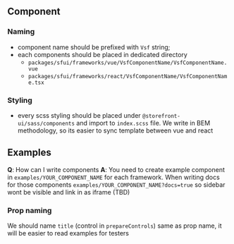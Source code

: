 ## Component

### Naming

- component name should be prefixed with `Vsf` string;
- each components should be placed in dedicated directory
    - `packages/sfui/frameworks/vue/VsfComponentName/VsfComponentName.vue`
    - `packages/sfui/frameworks/react/VsfComponentName/VsfComponentName.tsx`

### Styling

- every scss styling should be placed under `@storefront-ui/sass/components` and import to `index.scss` file. We write in BEM methodology, so its easier to sync template between vue and react


## Examples

**Q**: How can I write components
**A**: You need to create example component in `examples/YOUR_COMPONENT_NAME` for each framework. When writing docs for those components `examples/YOUR_COMPONENT_NAME?docs=true` so sidebar wont be visible and link in as iframe (TBD)

### Prop naming

We should name `title` (control in `prepareControls`) same as prop name, it will be easier to read examples for testers


